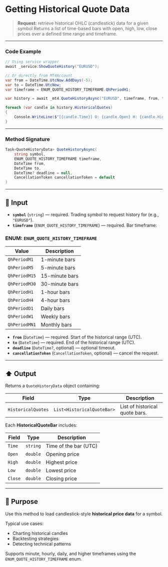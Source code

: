 # Getting Historical Quote Data

> **Request:** retrieve historical OHLC (candlestick) data for a given symbol
> Returns a list of time-based bars with open, high, low, close prices over a defined time range and timeframe.

---

### Code Example

```csharp
// Using service wrapper
await _service.ShowQuoteHistory("EURUSD");

// Or directly from MT4Account
var from = DateTime.UtcNow.AddDays(-5);
var to = DateTime.UtcNow;
var timeframe = ENUM_QUOTE_HISTORY_TIMEFRAME.QhPeriodH1;

var history = await _mt4.QuoteHistoryAsync("EURUSD", timeframe, from, to);

foreach (var candle in history.HistoricalQuotes)
{
    Console.WriteLine($"[{candle.Time}] O: {candle.Open} H: {candle.High} L: {candle.Low} C: {candle.Close}");
}
```

---

### Method Signature

```csharp
Task<QuoteHistoryData> QuoteHistoryAsync(
    string symbol,
    ENUM_QUOTE_HISTORY_TIMEFRAME timeframe,
    DateTime from,
    DateTime to,
    DateTime? deadline = null,
    CancellationToken cancellationToken = default
)
```

---

## 🔽 Input

* **`symbol`** (`string`) — required. Trading symbol to request history for (e.g., `"EURUSD"`).
* **`timeframe`** (`ENUM_QUOTE_HISTORY_TIMEFRAME`) — required. Bar timeframe:

### ENUM: `ENUM_QUOTE_HISTORY_TIMEFRAME`

| Value         | Description    |
| ------------- | -------------- |
| `QhPeriodM1`  | 1-minute bars  |
| `QhPeriodM5`  | 5-minute bars  |
| `QhPeriodM15` | 15-minute bars |
| `QhPeriodM30` | 30-minute bars |
| `QhPeriodH1`  | 1-hour bars    |
| `QhPeriodH4`  | 4-hour bars    |
| `QhPeriodD1`  | Daily bars     |
| `QhPeriodW1`  | Weekly bars    |
| `QhPeriodMN1` | Monthly bars   |

* **`from`** (`DateTime`) — required. Start of the historical range (UTC).
* **`to`** (`DateTime`) — required. End of the historical range (UTC).
* **`deadline`** (`DateTime?`, optional) — optional timeout.
* **`cancellationToken`** (`CancellationToken`, optional) — cancel the request.

---

## ⬆️ Output

Returns a `QuoteHistoryData` object containing:

| Field              | Type                       | Description                    |
| ------------------ | -------------------------- | ------------------------------ |
| `HistoricalQuotes` | `List<HistoricalQuoteBar>` | List of historical quote bars. |

Each **HistoricalQuoteBar** includes:

| Field   | Type     | Description           |
| ------- | -------- | --------------------- |
| `Time`  | `string` | Time of the bar (UTC) |
| `Open`  | `double` | Opening price         |
| `High`  | `double` | Highest price         |
| `Low`   | `double` | Lowest price          |
| `Close` | `double` | Closing price         |

---

## 🎯 Purpose

Use this method to load candlestick-style **historical price data** for a symbol.

Typical use cases:

* Charting historical candles
* Backtesting strategies
* Detecting technical patterns

Supports minute, hourly, daily, and higher timeframes using the `ENUM_QUOTE_HISTORY_TIMEFRAME` enum.
